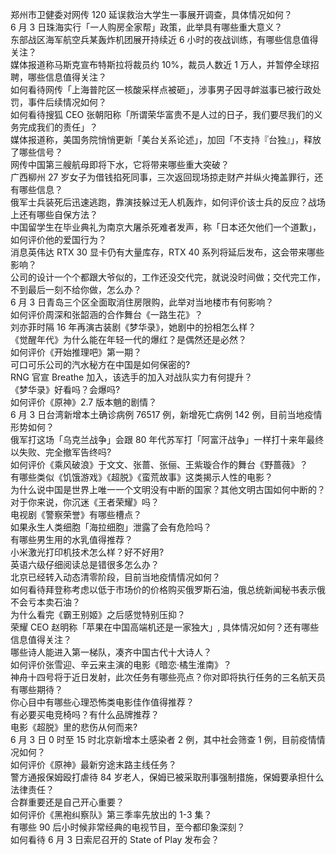 郑州市卫健委对网传 120 延误救治大学生一事展开调查，具体情况如何？  
6 月 3 日珠海实行「一人购房全家帮」政策，此举具有哪些重大意义？  
东部战区海军航空兵某轰炸机团展开持续近 6 小时的夜战训练，有哪些信息值得关注？  
媒体报道称马斯克宣布特斯拉将裁员约 10%，裁员人数近 1 万人，并暂停全球招聘，哪些信息值得关注？  
如何看待网传「上海普陀区一核酸采样点被砸」，涉事男子因寻衅滋事已被行政处罚，事件后续情况如何？  
如何看待搜狐 CEO 张朝阳称「所谓荣华富贵不是人过的日子，我们要尽我们的义务完成我们的责任」？  
媒体报道称，美国务院悄悄更新「美台关系论述」，加回「不支持『台独』」，释放了哪些信号？  
网传中国第三艘航母即将下水，它将带来哪些重大突破？  
广西柳州 27 岁女子为借钱掐死同事，三次返回现场掠走财产并纵火掩盖罪行，还有哪些信息？  
俄军士兵装死后迅速逃跑，靠演技躲过无人机轰炸，如何评价该士兵的反应？战场上还有哪些自保方法？  
中国留学生在毕业典礼为南京大屠杀死难者发声，称「日本还欠他们一个道歉」，如何评价他的爱国行为？  
消息英伟达 RTX 30 显卡仍有大量库存，RTX 40 系列将延后发布，这会带来哪些影响？  
公司的设计一个个都跟大爷似的，工作还没交代完，就说没时间做；交代完工作，不到最后一刻不给你做，怎么办？  
6 月 3 日青岛三个区全面取消住房限购，此举对当地楼市有何影响？  
如何评价周深和张韶涵的合作舞台《一路生花》？  
刘亦菲时隔 16 年再演古装剧《梦华录》，她剧中的扮相怎么样？  
《觉醒年代》为什么能在年轻一代的爆红？是偶然还是必然？  
如何评价《开始推理吧》第一期？  
可口可乐公司的汽水秘方在中国是如何保密的?  
RNG 官宣 Breathe 加入，该选手的加入对战队实力有何提升？  
《梦华录》好看吗？会爆吗?  
如何评价《原神》2.7 版本魈的剧情？  
6 月 3 日台湾新增本土确诊病例 76517 例，新增死亡病例 142 例，目前当地疫情形势如何？  
俄军打这场「乌克兰战争」会跟 80 年代苏军打「阿富汗战争」一样打十来年最终以失败、完全撤军告终吗?  
如何评价《乘风破浪》于文文、张蔷、张俪、王紫璇合作的舞台《野蔷薇》？  
有哪些类似《饥饿游戏》《超脱》《蛮荒故事》这类揭示人性的电影？  
为什么说中国是世界上唯一一个文明没有中断的国家？其他文明古国如何中断的？  
对于你来说，你沉迷《王者荣耀》吗？  
电视剧《警察荣誉》有哪些槽点？  
如果永生人类细胞「海拉细胞」泄露了会有危险吗？  
有哪些男生用的水乳值得推荐？  
小米激光打印机技术怎么样？好不好用?  
英语六级仔细阅读总是错很多怎么办？  
北京已经转入动态清零阶段，目前当地疫情情况如何？  
如何看待拜登称考虑以低于市场价的价格购买俄罗斯石油，俄总统新闻秘书表示俄不会亏本卖石油？  
为什么看完《霸王别姬》之后感觉特别压抑？  
荣耀 CEO 赵明称「苹果在中国高端机还是一家独大」, 具体情况如何？还有哪些信息值得关注？  
哪些诗人能进入第一梯队，凑齐中国古代十大诗人？  
如何评价张雪迎、辛云来主演的电影《暗恋·橘生淮南》？  
神舟十四号将于近日发射，此次任务有哪些亮点？你对即将执行任务的三名航天员有哪些期待？  
你心目中有哪些心理恐怖类电影佳作值得推荐？  
有必要买电竞椅吗？有什么品牌推荐？  
电影《超脱》里的悲伤从何而来?  
6 月 3 日 0 时至 15 时北京新增本土感染者 2 例，其中社会筛查 1 例，目前疫情情况如何？  
如何评价《原神》最新穷途末路主线任务？  
警方通报保姆殴打虐待 84 岁老人，保姆已被采取刑事强制措施，保姆要承担什么法律责任？  
合群重要还是自己开心重要？  
如何评价《黑袍纠察队》第三季率先放出的 1-3 集？  
有哪些 90 后小时候非常经典的电视节目，至今都印象深刻？  
如何看待 6 月 3 日索尼召开的 State of Play 发布会？  
